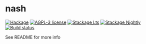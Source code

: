 # nash

[![Hackage](https://img.shields.io/hackage/v/nash.svg)](https://hackage.haskell.org/package/nash)
[![AGPL-3 license](https://img.shields.io/badge/license-AGPL--3-blue.svg)](LICENSE)
[![Stackage Lts](http://stackage.org/package/nash/badge/lts)](http://stackage.org/lts/package/nash)
[![Stackage Nightly](http://stackage.org/package/nash/badge/nightly)](http://stackage.org/nightly/package/nash)
[![Build status](https://secure.travis-ci.org/maaku/nash.svg)](https://travis-ci.org/maaku/nash)

See README for more info